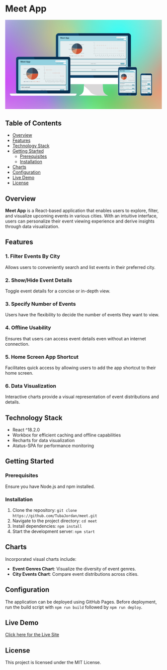 # Meet App

<img src="https://github.com/TubaJordan/Portfolio/blob/main/images/Meet-App-Display.png">

## Table of Contents

- [Overview](#overview)
- [Features](#features)
- [Technology Stack](#technology-stack)
- [Getting Started](#getting-started)
  - [Prerequisites](#prerequisites)
  - [Installation](#installation)
- [Charts](#charts)
- [Configuration](#configuration)
- [Live Demo](#live-demo)
- [License](#license)

## Overview

**Meet App** is a React-based application that enables users to explore, filter, and visualize upcoming events in various cities. With an intuitive interface, users can personalize their event viewing experience and derive insights through data visualization.

## Features

### 1. Filter Events By City

Allows users to conveniently search and list events in their preferred city.

### 2. Show/Hide Event Details

Toggle event details for a concise or in-depth view.

### 3. Specify Number of Events

Users have the flexibility to decide the number of events they want to view.

### 4. Offline Usability

Ensures that users can access event details even without an internet connection.

### 5. Home Screen App Shortcut

Facilitates quick access by allowing users to add the app shortcut to their home screen.

### 6. Data Visualization

Interactive charts provide a visual representation of event distributions and details.

## Technology Stack

- React ^18.2.0
- Workbox for efficient caching and offline capabilities
- Recharts for data visualization
- Atatus-SPA for performance monitoring

## Getting Started

### Prerequisites

Ensure you have Node.js and npm installed.

### Installation

1. Clone the repository: `git clone https://github.com/TubaJordan/meet.git`
2. Navigate to the project directory: `cd meet`
3. Install dependencies: `npm install`
4. Start the development server: `npm start`

## Charts

Incorporated visual charts include:

- **Event Genres Chart**: Visualize the diversity of event genres.
- **City Events Chart**: Compare event distributions across cities.

## Configuration

The application can be deployed using GitHub Pages. Before deployment, run the build script with `npm run build` followed by `npm run deploy`.

## Live Demo

[Click here for the Live Site](https://TubaJordan.github.io/meet)

## License

This project is licensed under the MIT License.
